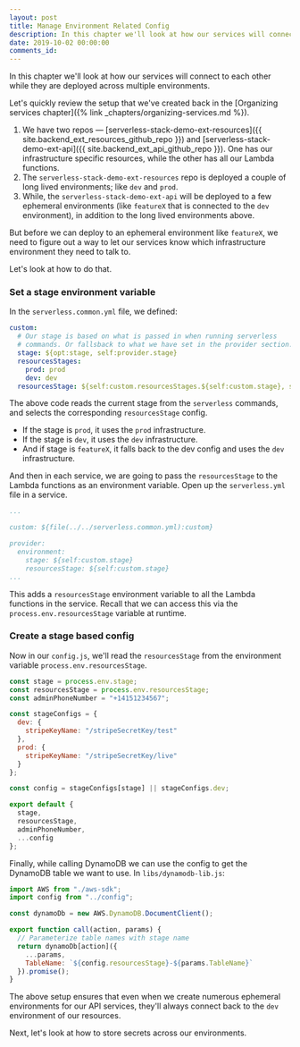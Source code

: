 ```yaml
---
layout: post
title: Manage Environment Related Config
description: In this chapter we'll look at how our services will connect to each other while they are deployed across multiple environments.
date: 2019-10-02 00:00:00
comments_id: 
---
```


In this chapter we'll look at how our services will connect to each other while they are deployed across multiple environments.

Let's quickly review the setup that we've created back in the [Organizing services chapter]({% link _chapters/organizing-services.md %}).

1. We have two repos — [serverless-stack-demo-ext-resources]({{ site.backend_ext_resources_github_repo }}) and [serverless-stack-demo-ext-api]({{ site.backend_ext_api_github_repo }}). One has our infrastructure specific resources, while the other has all our Lambda functions.
2. The `serverless-stack-demo-ext-resources` repo is deployed a couple of long lived environments; like `dev` and `prod`.
3. While, the `serverless-stack-demo-ext-api` will be deployed to a few ephemeral environments (like `featureX` that is connected to the `dev` environment), in addition to the long lived environments above.

But before we can deploy to an ephemeral environment like `featureX`, we need to figure out a way to let our services know which infrastructure environment they need to talk to.

Let's look at how to do that.

### Set a stage environment variable

In the `serverless.common.yml` file, we defined:
``` yml
custom:
  # Our stage is based on what is passed in when running serverless
  # commands. Or fallsback to what we have set in the provider section.
  stage: ${opt:stage, self:provider.stage}
  resourcesStages:
    prod: prod
    dev: dev
  resourcesStage: ${self:custom.resourcesStages.${self:custom.stage}, self:custom.resourcesStages.dev}
```

The above code reads the current stage from the `serverless` commands, and selects the corresponding `resourcesStage` config.

- If the stage is `prod`, it uses the `prod` infrastructure.
- If the stage is `dev`, it uses the `dev` infrastructure.
- And if stage is `featureX`, it falls back to the dev config and uses the `dev` infrastructure.

And then in each service, we are going to pass the `resourcesStage` to the Lambda functions as an environment variable. Open up the `serverless.yml` file in a service.

``` yml
...

custom: ${file(../../serverless.common.yml):custom}

provider:
  environment:
    stage: ${self:custom.stage}
    resourcesStage: ${self:custom.stage}
...
```

This adds a `resourcesStage` environment variable to all the Lambda functions in the service. Recall that we can access this via the `process.env.resourcesStage` variable at runtime.

### Create a stage based config

Now in our `config.js`, we'll read the `resourcesStage` from the environment variable `process.env.resourcesStage`.

``` js
const stage = process.env.stage;
const resourcesStage = process.env.resourcesStage;
const adminPhoneNumber = "+14151234567";

const stageConfigs = {
  dev: {
    stripeKeyName: "/stripeSecretKey/test"
  },
  prod: {
    stripeKeyName: "/stripeSecretKey/live"
  }
};

const config = stageConfigs[stage] || stageConfigs.dev;

export default {
  stage,
  resourcesStage,
  adminPhoneNumber,
  ...config
};
```

Finally, while calling DynamoDB we can use the config to get the DynamoDB table we want to use. In `libs/dynamodb-lib.js`:

``` js
import AWS from "./aws-sdk";
import config from "../config";

const dynamoDb = new AWS.DynamoDB.DocumentClient();

export function call(action, params) {
  // Parameterize table names with stage name
  return dynamoDb[action]({
    ...params,
    TableName: `${config.resourcesStage}-${params.TableName}`
  }).promise();
}
```

The above setup ensures that even when we create numerous ephemeral environments for our API services, they'll always connect back to the `dev` environment of our resources.

Next, let's look at how to store secrets across our environments.
